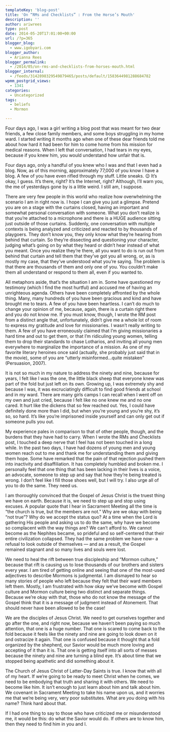 ```yaml
---
templateKey: 'blog-post'
title: 'On “RMs and Checklists” : From the Horse’s Mouth'
description: ''
author: ariwrees
type: post
date: 2014-05-20T17:01:00+00:00
url: /?p=365
blogger_blog:
  - www.igobyari.com
blogger_author:
  - Arianna Rees
blogger_permalink:
  - /2014/05/on-rms-and-checklists-from-horses-mouth.html
blogger_internal:
  - /feeds/3142898329549879465/posts/default/1583644981288684782
wpmm_postgrid_views:
  - 1341
categories:
  - Uncategorized
tags:
  - beliefs
  - Mormon

---
```

Four days ago, I was a girl writing a blog post that was meant for two dear friends, a few close family members, and some boys struggling in my home ward. I started writing it months ago when one of these dear friends told me about how hard it had been for him to come home from his mission for medical reasons. When I left that conversation, I had tears in my eyes, because if you knew him, you would understand how unfair that is.

Four days ago, only a handful of you knew who I was and that I even had a blog. Now, as of this morning, approximately 77,000 of you know I have a blog. A few of you have even rifled through my stuff. Little sneaks. 😉 It’s okay, I guess. It’s there, right? It’s the Internet, right? Although, I’ll warn you, the me of yesterdays gone by is a little weird. I still am, I suppose.

There are very few people in this world who realize how overwhelming the scenario I am in right now is. I hope I can give you just a glimpse. Pretend you are on a stage with the curtains closed, having an important and somewhat personal conversation with someone. What you don’t realize is that you’re attached to a microphone and there is a HUGE audience sitting just outside of those curtains. Suddenly, one conversation with multiple contexts is being analyzed and criticized and reacted to by thousands of playgoers. They don’t know you, they only know what they’re hearing from behind that curtain. So they’re dissecting and questioning your character, judging what’s going on by what they heard or didn’t hear instead of what you meant. Once you realize they’re there, all you want to do is run out from behind that curtain and tell them that they’ve got you all wrong, or, as is mostly my case, that they’ve understood what you’re saying. The problem is that there are thousands of them and only one of you. You couldn’t make them all understand or respond to them all, even if you wanted to.

All metaphors aside, that’s the situation I am in. Some have questioned my testimony (which I find the most hurtful) and accused me of having an unrighteous agenda. Others have been completely affronted by the whole thing. Many, many hundreds of you have been gracious and kind and have brought me to tears. A few of you have been heartless. I can’t do much to change your opinion of me, because, again, there is a curtain right there and you do not know me. If you must know, though, I wrote the RM post from a distinct angle that, unfortunately, didn’t give me a whole lot of room to express my gratitude and love for missionaries. I wasn’t really writing to them. A few of you have erroneously claimed that I’m giving missionaries a hard time and out to get them, or that I’m ridiculing young women, telling them to drop their standards to chase Lotharios, and inviting all young men everywhere to marginalize the importance of a mission. As one of my favorite literary heroines once said (actually, she probably just said that in the movie), some of you are “utterly misinformed…quite mistaken” (Persuasion, 2007).  

  
It is not so much in my nature to address the ninety and nine, because for years, I felt like I was the one, the little black sheep that everyone knew was part of the fold but just left on its own. Growing up, I was extremely shy and because I was, it was excruciatingly difficult to find good friends at school and in my ward. There are many girls camps I can recall when I went off on my own and just cried, because I felt like no one knew me and no one cared. It hurt like the dickens that so few reached out. Yes, I could have definitely done more than I did, but when you’re young and you’re shy, it’s so, so hard. It’s like you’re imprisoned inside yourself and can only get out if someone pulls you out.

My experience pales in comparison to that of other people, though, and the burdens that they have had to carry. When I wrote the RMs and Checklists post, I touched a deep nerve that I feel has not been touched in a long while. In the past two days, I have had dozens of young men and young women reach out to me and thank me for understanding them and giving them hope. Some have remarked that the pain of that rejection pushed them into inactivity and disaffiliation. It has completely humbled and broken me. I personally feel that one thing that has been lacking in their lives is a voice, an advocate, someone to step up and say that how they’re being treated is wrong. I don’t feel like I fill those shoes well, but I will try. I also urge all of you to do the same. They need us.

I am thoroughly convinced that the Gospel of Jesus Christ is the truest thing we have on earth. Because it is, we need to step up and stop using excuses. A popular quote that I hear in Sacrament Meeting all the time is “the church is true, but the members are not.” Why are we okay with being “not true”? Why do we accept the status quo? At a time when the Lord is gathering His people and asking us to do the same, why have we become so complacent with the way things are? We can’t afford to. We cannot become as the Nephites became, so prideful and so self-centered that their entire civilization collapsed. They had the same problem we have now– a refusal to look outside of themselves — and as a result, the Gospel remained stagnant and so many lives and souls were lost.

We need to heal the rift between true discipleship and “Mormon culture,” because that rift is causing us to lose thousands of our brothers and sisters every year. I am tired of getting online and seeing that one of the most-used adjectives to describe Mormons is judgmental. I am dismayed to hear so many stories of people who left because they felt that their ward members left them. Mostly, I am frustrated with how okay we’ve become with Gospel culture and Mormon culture being two distinct and separate things. Because we’re okay with that, those who do not know the message of the Gospel think that it is a message of judgment instead of Atonement. That should never have been allowed to be the case! 

We are the disciples of Jesus Christ. We need to get ourselves together and go after the one, and right now, because we haven’t been paying so much attention, that one is a huge number. That one is scared to come back to the fold because it feels like the ninety and nine are going to look down on it and ostracize it again. That one is confused because it thought that a fold organized by the shepherd, our Savior would be much more loving and accepting of it than it is. That one is getting itself into all sorts of messes because the ninety and nine are turning a blind eye. It’s about time that we stopped being apathetic and did something about it.

The Church of Jesus Christ of Latter-Day Saints is true. I know that with all of my heart. If we’re going to be ready to meet Christ when he comes, we need to be embodying that truth and sharing it with others. We need to become like him. It isn’t enough to just learn about him and talk about him. We covenant in Sacrament Meeting to take his name upon us, and it worries me that we’re being very, very poor substitutes. What are _you_ doing with his name? Think hard about that. 

If I had one thing to say to those who have criticized me or misunderstood me, it would be this: do what the Savior would do. If others are to know him, then they need to find him in you and I.